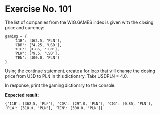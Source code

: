 # Exercise No. 101


The list of companies from the WIG.GAMES index is given with the closing price and currency:


    gaming = {
        '11B': [362.5, 'PLN'],
        'CDR': [74.25, 'USD'],
        'CIG': [0.85, 'PLN'],
        'PLW': [79.5, 'USD'],
        'TEN': [300.0, 'PLN']
    }


Using the continue statement, create a for loop that will change the closing price from USD to PLN in this dictionary. Take USDPLN = 4.0.

In response, print the gaming dictionary to the console.


**Expected result:**


    {'11B': [362.5, 'PLN'], 'CDR': [297.0, 'PLN'], 'CIG': [0.85, 'PLN'], 'PLW': [318.0, 'PLN'], 'TEN': [300.0, 'PLN']}